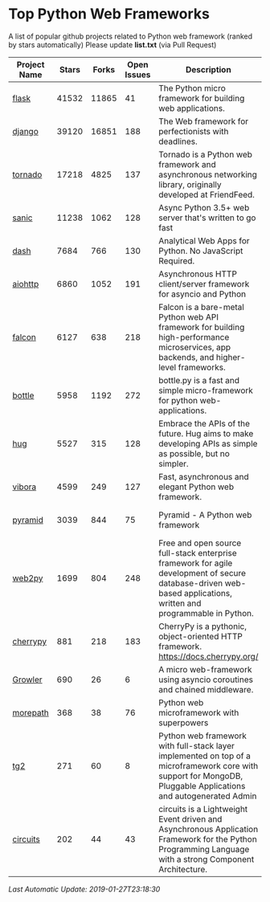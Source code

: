 # Top Python Web Frameworks
A list of popular github projects related to Python web framework (ranked by stars automatically)
Please update **list.txt** (via Pull Request)

| Project Name | Stars | Forks | Open Issues | Description | Last Commit |
| ------------ | ----- | ----- | ----------- | ----------- | ----------- |
| [flask](https://github.com/pallets/flask) | 41532 | 11865 | 41 | The Python micro framework for building web applications. | 2019-01-25 13:56:54 |
| [django](https://github.com/django/django) | 39120 | 16851 | 188 | The Web framework for perfectionists with deadlines. | 2019-01-26 21:38:46 |
| [tornado](https://github.com/tornadoweb/tornado) | 17218 | 4825 | 137 | Tornado is a Python web framework and asynchronous networking library, originally developed at FriendFeed. | 2019-01-21 12:46:14 |
| [sanic](https://github.com/huge-success/sanic) | 11238 | 1062 | 128 | Async Python 3.5+ web server that's written to go fast | 2019-01-22 06:42:51 |
| [dash](https://github.com/plotly/dash) | 7684 | 766 | 130 | Analytical Web Apps for Python. No JavaScript Required. | 2019-01-25 17:54:17 |
| [aiohttp](https://github.com/aio-libs/aiohttp) | 6860 | 1052 | 191 | Asynchronous HTTP client/server framework for asyncio and Python | 2019-01-22 23:04:42 |
| [falcon](https://github.com/falconry/falcon) | 6127 | 638 | 218 | Falcon is a bare-metal Python web API framework for building high-performance microservices, app backends, and higher-level frameworks. | 2019-01-22 21:13:04 |
| [bottle](https://github.com/bottlepy/bottle) | 5958 | 1192 | 272 | bottle.py is a fast and simple micro-framework for python web-applications. | 2018-12-13 07:26:27 |
| [hug](https://github.com/timothycrosley/hug) | 5527 | 315 | 128 | Embrace the APIs of the future. Hug aims to make developing APIs as simple as possible, but no simpler. | 2019-01-18 05:44:16 |
| [vibora](https://github.com/vibora-io/vibora) | 4599 | 249 | 127 | Fast, asynchronous and elegant Python web framework. | 2019-01-18 13:06:15 |
| [pyramid](https://github.com/Pylons/pyramid) | 3039 | 844 | 75 | Pyramid - A Python web framework | 2019-01-11 01:59:29 |
| [web2py](https://github.com/web2py/web2py) | 1699 | 804 | 248 | Free and open source full-stack enterprise framework for agile development of secure database-driven web-based applications, written and programmable in Python. | 2018-12-10 03:25:57 |
| [cherrypy](https://github.com/cherrypy/cherrypy) | 881 | 218 | 183 | CherryPy is a pythonic, object-oriented HTTP framework.      https://docs.cherrypy.org/ | 2019-01-13 21:55:04 |
| [Growler](https://github.com/pyGrowler/Growler) | 690 | 26 | 6 | A micro web-framework using asyncio coroutines and chained middleware. | 2017-03-12 02:39:16 |
| [morepath](https://github.com/morepath/morepath) | 368 | 38 | 76 | Python web microframework with superpowers | 2019-01-22 14:10:27 |
| [tg2](https://github.com/TurboGears/tg2) | 271 | 60 | 8 | Python web framework with full-stack layer implemented on top of a microframework core with support for MongoDB, Pluggable Applications and autogenerated Admin | 2018-11-14 21:03:41 |
| [circuits](https://github.com/circuits/circuits) | 202 | 44 | 43 | circuits is a Lightweight Event driven and Asynchronous Application Framework for the Python Programming Language with a strong Component Architecture. | 2019-01-25 08:28:22 |

*Last Automatic Update: 2019-01-27T23:18:30*